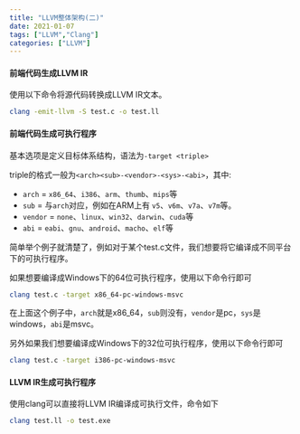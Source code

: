 ```yaml
---
title: "LLVM整体架构(二)"
date: 2021-01-07
tags: ["LLVM","Clang"]
categories: ["LLVM"]
---
```




#### 前端代码生成LLVM IR

使用以下命令将源代码转换成LLVM IR文本。

```bash
clang -emit-llvm -S test.c -o test.ll
```



#### 前端代码生成可执行程序

基本选项是定义目标体系结构，语法为`-target <triple>`

triple的格式一般为`<arch><sub>-<vendor>-<sys>-<abi>`，其中:

- `arch` = `x86_64`、`i386`、`arm`、`thumb`、`mips`等
- `sub` = 与`arch`对应，例如在ARM上有 `v5`、`v6m`、`v7a`、`v7m`等。
- `vendor` = `none`、`linux`、`win32`、`darwin`、`cuda`等
- `abi` = `eabi`、`gnu`、`android`、`macho`、`elf`等

简单举个例子就清楚了，例如对于某个test.c文件，我们想要将它编译成不同平台下的可执行程序。

如果想要编译成Windows下的64位可执行程序，使用以下命令行即可

```bash
clang test.c -target x86_64-pc-windows-msvc
```

在上面这个例子中，`arch`就是x86_64，`sub`则没有，`vendor`是pc，`sys`是windows，`abi`是msvc。

另外如果我们想要编译成Windows下的32位可执行程序，使用以下命令行即可

```bash
clang test.c -target i386-pc-windows-msvc
```



#### LLVM IR生成可执行程序

使用clang可以直接将LLVM IR编译成可执行文件，命令如下

```bash
clang test.ll -o test.exe
```

